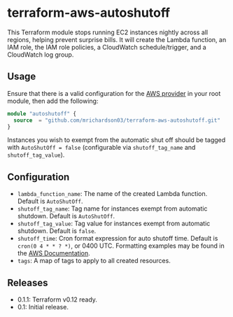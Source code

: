 # terraform-aws-autoshutoff

This Terraform module stops running EC2 instances nightly across all regions, helping prevent surprise bills.  It will
create the Lambda function, an IAM role, the IAM role policies, a CloudWatch schedule/trigger, and a CloudWatch log
group.

## Usage

Ensure that there is a valid configuration for the
[AWS provider](https://www.terraform.io/docs/providers/aws/index.html) in your root module, then add the following:

```terraform
module "autoshutoff" {
  source  = "github.com/mrichardson03/terraform-aws-autoshutoff.git"
}
```

Instances you wish to exempt from the automatic shut off should be tagged with `AutoShutOff = false` (configurable
via `shutoff_tag_name` and `shutoff_tag_value`).

## Configuration

* `lambda_function_name`: The name of the created Lambda function.  Default is `AutoShutOff`.
* `shutoff_tag_name`: Tag name for instances exempt from automatic shutdown.  Default is `AutoShutOff`.
* `shutoff_tag_value`: Tag value for instances exempt from automatic shutdown.  Default is `false`.
* `shutoff_time`: Cron format expression for auto shutoff time. Default is `cron(0 4 * * ? *)`, or 0400 UTC.
  Formatting examples may be found in the
  [AWS Documentation](https://docs.aws.amazon.com/lambda/latest/dg/tutorial-scheduled-events-schedule-expressions.html).
* `tags`: A map of tags to apply to all created resources.

## Releases

* 0.1.1: Terraform v0.12 ready.
* 0.1: Initial release.
